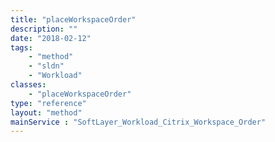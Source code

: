 ```yaml
---
title: "placeWorkspaceOrder"
description: ""
date: "2018-02-12"
tags:
    - "method"
    - "sldn"
    - "Workload"
classes:
    - "placeWorkspaceOrder"
type: "reference"
layout: "method"
mainService : "SoftLayer_Workload_Citrix_Workspace_Order"
---
```

